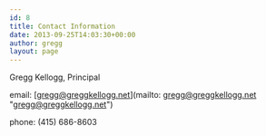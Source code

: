 ```yaml
---
id: 8
title: Contact Information
date: 2013-09-25T14:03:30+00:00
author: gregg
layout: page
---
```

Gregg Kellogg, Principal
  
email: [gregg@greggkellogg.net](mailto: gregg@greggkellogg.net "gregg@greggkellogg.net")
  
phone: (415) 686-8603
